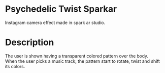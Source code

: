 # Psychedelic Twist Sparkar
Instagram camera effect made in spark ar studio.


# Description
The user is shown having a transparent colored pattern over the body. When the user picks a music track, the pattern start to rotate, twist and shift its colors.